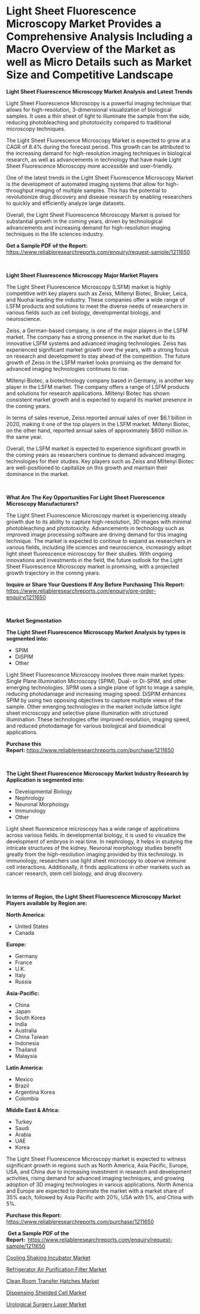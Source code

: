 <p><h1>Light Sheet Fluorescence Microscopy Market Provides a Comprehensive Analysis Including a Macro Overview of the Market as well as Micro Details such as Market Size and Competitive Landscape</h1></p><p><strong>Light Sheet Fluorescence Microscopy Market Analysis and Latest Trends</strong></p>
<p><p>Light Sheet Fluorescence Microscopy is a powerful imaging technique that allows for high-resolution, 3-dimensional visualization of biological samples. It uses a thin sheet of light to illuminate the sample from the side, reducing photobleaching and phototoxicity compared to traditional microscopy techniques.</p><p>The Light Sheet Fluorescence Microscopy Market is expected to grow at a CAGR of 8.4% during the forecast period. This growth can be attributed to the increasing demand for high-resolution imaging techniques in biological research, as well as advancements in technology that have made Light Sheet Fluorescence Microscopy more accessible and user-friendly.</p><p>One of the latest trends in the Light Sheet Fluorescence Microscopy Market is the development of automated imaging systems that allow for high-throughput imaging of multiple samples. This has the potential to revolutionize drug discovery and disease research by enabling researchers to quickly and efficiently analyze large datasets.</p><p>Overall, the Light Sheet Fluorescence Microscopy Market is poised for substantial growth in the coming years, driven by technological advancements and increasing demand for high-resolution imaging techniques in the life sciences industry.</p></p>
<p><strong>Get a Sample PDF of the Report:&nbsp;</strong> <a href="https://www.reliableresearchreports.com/enquiry/request-sample/1211650">https://www.reliableresearchreports.com/enquiry/request-sample/1211650</a></p>
<p>&nbsp;</p>
<p><strong>Light Sheet Fluorescence Microscopy Major Market Players</strong></p>
<p><p>The Light Sheet Fluorescence Microscopy (LSFM) market is highly competitive with key players such as Zeiss, Miltenyi Biotec, Bruker, Leica, and Nuohai leading the industry. These companies offer a wide range of LSFM products and solutions to meet the diverse needs of researchers in various fields such as cell biology, developmental biology, and neuroscience.</p><p>Zeiss, a German-based company, is one of the major players in the LSFM market. The company has a strong presence in the market due to its innovative LSFM systems and advanced imaging technologies. Zeiss has experienced significant market growth over the years, with a strong focus on research and development to stay ahead of the competition. The future growth of Zeiss in the LSFM market looks promising as the demand for advanced imaging technologies continues to rise.</p><p>Miltenyi Biotec, a biotechnology company based in Germany, is another key player in the LSFM market. The company offers a range of LSFM products and solutions for research applications. Miltenyi Biotec has shown consistent market growth and is expected to expand its market presence in the coming years.</p><p>In terms of sales revenue, Zeiss reported annual sales of over $6.1 billion in 2020, making it one of the top players in the LSFM market. Miltenyi Biotec, on the other hand, reported annual sales of approximately $800 million in the same year.</p><p>Overall, the LSFM market is expected to experience significant growth in the coming years as researchers continue to demand advanced imaging technologies for their studies. Key players such as Zeiss and Miltenyi Biotec are well-positioned to capitalize on this growth and maintain their dominance in the market.</p></p>
<p>&nbsp;</p>
<p><strong>What Are The Key Opportunities For Light Sheet Fluorescence Microscopy Manufacturers?</strong></p>
<p><p>The Light Sheet Fluorescence Microscopy market is experiencing steady growth due to its ability to capture high-resolution, 3D images with minimal photobleaching and phototoxicity. Advancements in technology such as improved image processing software are driving demand for this imaging technique. The market is expected to continue to expand as researchers in various fields, including life sciences and neuroscience, increasingly adopt light sheet fluorescence microscopy for their studies. With ongoing innovations and investments in the field, the future outlook for the Light Sheet Fluorescence Microscopy market is promising, with a projected growth trajectory in the coming years.</p></p>
<p><strong>Inquire or Share Your Questions If Any Before Purchasing This Report:</strong> <a href="https://www.reliableresearchreports.com/enquiry/pre-order-enquiry/1211650">https://www.reliableresearchreports.com/enquiry/pre-order-enquiry/1211650</a></p>
<p>&nbsp;</p>
<p><strong>Market Segmentation</strong></p>
<p><strong>The Light Sheet Fluorescence Microscopy Market Analysis by types is segmented into:</strong></p>
<p><ul><li>SPIM</li><li>DiSPIM</li><li>Other</li></ul></p>
<p><p>Light Sheet Fluorescence Microscopy involves three main market types: Single Plane Illumination Microscopy (SPIM), Dual- or Di-SPIM, and other emerging technologies. SPIM uses a single plane of light to image a sample, reducing photodamage and increasing imaging speed. DiSPIM enhances SPIM by using two opposing objectives to capture multiple views of the sample. Other emerging technologies in the market include lattice light sheet microscopy and selective plane illumination with structured illumination. These technologies offer improved resolution, imaging speed, and reduced photodamage for various biological and biomedical applications.</p></p>
<p><strong>Purchase this Report:&nbsp;</strong><a href="https://www.reliableresearchreports.com/purchase/1211650">https://www.reliableresearchreports.com/purchase/1211650</a></p>
<p>&nbsp;</p>
<p><strong>The Light Sheet Fluorescence Microscopy Market Industry Research by Application is segmented into:</strong></p>
<p><ul><li>Developmental Biology</li><li>Nephrology</li><li>Neuronal Morphology</li><li>Immunology</li><li>Other</li></ul></p>
<p><p>Light sheet fluorescence microscopy has a wide range of applications across various fields. In developmental biology, it is used to visualize the development of embryos in real time. In nephrology, it helps in studying the intricate structures of the kidney. Neuronal morphology studies benefit greatly from the high-resolution imaging provided by this technology. In immunology, researchers use light sheet microscopy to observe immune cell interactions. Additionally, it finds applications in other markets such as cancer research, stem cell biology, and drug discovery.</p></p>
<p>&nbsp;</p>
<p><strong>In terms of Region, the Light Sheet Fluorescence Microscopy Market Players available by Region are:</strong></p>
<p>
    <p> <strong> North America: </strong>
        <ul>
            <li>United States</li>
            <li>Canada</li>
        </ul>
        </p> 
    <p> <strong> Europe: </strong>
        <ul>
            <li>Germany</li>
            <li>France</li>
            <li>U.K.</li>
            <li>Italy</li>
            <li>Russia</li>
        </ul>
        </p> 
    <p> <strong> Asia-Pacific: </strong>
        <ul>
            <li>China</li>
            <li>Japan</li>
            <li>South Korea</li>
            <li>India</li>
            <li>Australia</li>
            <li>China Taiwan</li>
            <li>Indonesia</li>
            <li>Thailand</li>
            <li>Malaysia</li>
        </ul>
        </p> 
    <p> <strong> Latin America: </strong>
        <ul>
            <li>Mexico</li>
            <li>Brazil</li>
            <li>Argentina Korea</li>
            <li>Colombia</li>
        </ul>
        </p> 
    <p> <strong> Middle East & Africa: </strong>
        <ul>
            <li>Turkey</li>
            <li>Saudi</li>
            <li>Arabia</li>
            <li>UAE</li>
            <li>Korea</li>
        </ul>
    </p>
    </p>
<p><p>The Light Sheet Fluorescence Microscopy market is expected to witness significant growth in regions such as North America, Asia Pacific, Europe, USA, and China due to increasing investment in research and development activities, rising demand for advanced imaging techniques, and growing adoption of 3D imaging technologies in various applications. North America and Europe are expected to dominate the market with a market share of 35% each, followed by Asia Pacific with 20%, USA with 5%, and China with 5%.</p></p>
<p><strong>Purchase this Report: </strong><a href="https://www.reliableresearchreports.com/purchase/1211650">https://www.reliableresearchreports.com/purchase/1211650</a></p>
<p>&nbsp;<strong>Get a Sample PDF of the Report:&nbsp;&nbsp;</strong><a href="https://www.reliableresearchreports.com/enquiry/request-sample/1211650">https://www.reliableresearchreports.com/enquiry/request-sample/1211650</a></p>
<p><strong></strong></p>
<p><p><a href="https://medium.com/@samirmayert_36715/cooling-shaking-incubator-market-trends-forecast-and-competitive-analysis-to-2031-b1feed2b407a">Cooling Shaking Incubator Market</a></p><p><a href="https://medium.com/@samirmayert_36715/refrigerator-air-purification-filter-nbsp-market-focuses-on-market-share-size-and-projected-60957e409328">Refrigerator Air Purification Filter Market</a></p><p><a href="https://medium.com/@samirmayert_36715/clean-room-transfer-hatches-market-analysis-its-cagr-market-segmentation-and-global-industry-102241f77160">Clean Room Transfer Hatches Market</a></p><p><a href="https://medium.com/@samirmayert_36715/dispensing-shielded-cell-market-share-evolution-and-market-growth-trends-2024-2031-e5a8a8da85e9">Dispensing Shielded Cell Market</a></p><p><a href="https://medium.com/@samirmayert_36715/urological-surgery-laser-market-analysis-its-cagr-market-segmentation-and-global-industry-7f6394f0eae5">Urological Surgery Laser Market</a></p></p>